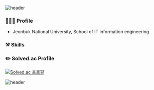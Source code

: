 ![header](https://capsule-render.vercel.app/api?type=waving&color=B5CB99&gradient&height=200&section=header&text=Welcome&fontSize=90&animation=fadeIn&fontAlignY=43&d%20Github%20Profile&descAlignY=51&descAlign=62&fontColor=186F65)

### 🙋🏻‍♂️ Profile
- Jeonbuk National University, School of IT information engineering

### ⚒️ Skills

### ✏️ Solved.ac Profile
[![Solved.ac
프로필](http://mazassumnida.wtf/api/v2/generate_badge?boj=dlsrks0631)](https://solved.ac/dlsrks0631)

![header](https://capsule-render.vercel.app/api?type=soft&color=B5CB99&height=30&section=footer&fontSize=80&animation=fadeIn&fontColor=98A5B3)
